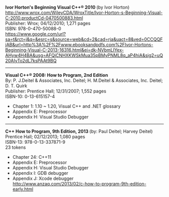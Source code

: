 <b>Ivor Horton's Beginning Visual C++® 2010 </b>(by Ivor Horton)
<br>http://www.wrox.com/WileyCDA/WroxTitle/Ivor-Horton-s-Beginning-Visual-C-2010.productCd-0470500883.html
<br>Publisher: Wrox; 04/12/2010; 1,271 pages
<br>ISBN: 978-0-470-50088-0
<br>https://www.google.com/url?sa=t&rct=j&q=&esrc=s&source=web&cd=2&cad=rja&uact=8&ved=0CCQQFjAB&url=http%3A%2F%2Fwww.ebooksandpdfs.com%2FIvor-Hortons-Beginning-Visual-C-2013-16316.html&ei=dk-NVbmLIYex-AHyw4H4BA&usg=AFQjCNHXKWSkMua35pBMyPNML8q_aP4hiA&sig2=uQ20AIyTo2dL7ksPAAt9BQ

<HR>

<b>Visual C++® 2008: How to Program, 2nd Edition </b>
<br>By: P. J.Deitel & Associates, Inc. Deitel; H. M.Deitel & Associates, Inc. Deitel; D. T. Quirk
<br>Publisher: Prentice Hall; 12/31/2007; 1,552 pages
<br>ISBN-10: 0-13-615157-4
- Chapter 1: 1.10 ~ 1.20, Visual C++ and .NET glossary
- Appendix E: Preprocessor
- Appendix H: Visual Studio Debugger

<HR>

<b>C++ How to Program, 9th Edition, 2013 </b>(by: Paul Deitel; Harvey Deitel)
<br>Prentice Hall; 02/12/2013; 1,080 pages
<br>ISBN-13: 978-0-13-337871-9
<br>23 tokens
- Chapter 24: C++11
- Appendix E: Preprocessor
- Appendix H: Visual Studio Debugger
- Appendix I: GDB debugger
- Appendix J: Xcode debugger
<br>http://www.anzaq.com/2013/02/c-how-to-program-9th-edition-early.html
